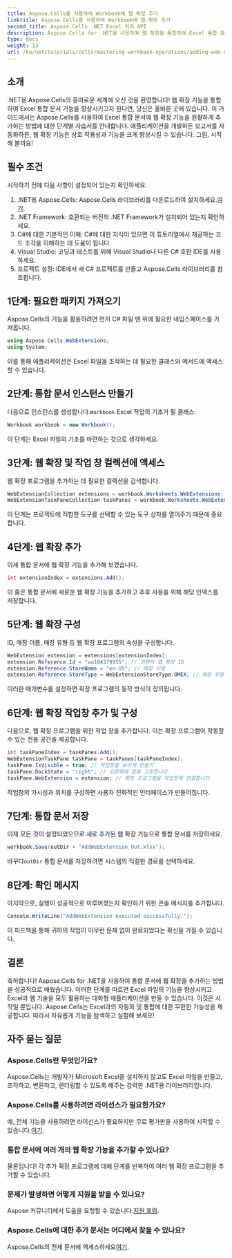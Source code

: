 ```yaml
---
title: Aspose.Cells를 사용하여 Workbook에 웹 확장 추가
linktitle: Aspose.Cells를 사용하여 Workbook에 웹 확장 추가
second_title: Aspose.Cells .NET Excel 처리 API
description: Aspose.Cells for .NET을 사용하여 웹 확장을 통합하여 Excel 통합 문서를 개선하는 방법을 알아보세요. 이 단계별 튜토리얼은 필수 조건, 자세한 코드 예제를 다룹니다.
type: docs
weight: 13
url: /ko/net/tutorials/cells/mastering-workbook-operations/adding-web-extension/
---
```

## 소개

.NET용 Aspose.Cells의 흥미로운 세계에 오신 것을 환영합니다! 웹 확장 기능을 통합하여 Excel 통합 문서 기능을 향상시키고자 한다면, 당신은 올바른 곳에 있습니다. 이 가이드에서는 Aspose.Cells를 사용하여 Excel 통합 문서에 웹 확장 기능을 원활하게 추가하는 방법에 대한 단계별 자습서를 안내합니다. 애플리케이션을 개발하든 보고서를 자동화하든, 웹 확장 기능은 상호 작용성과 기능을 크게 향상시킬 수 있습니다. 그럼, 시작해 볼까요!

## 필수 조건

시작하기 전에 다음 사항이 설정되어 있는지 확인하세요.

1.  .NET용 Aspose.Cells: Aspose.Cells 라이브러리를 다운로드하여 설치하세요.[여기](https://releases.aspose.com/cells/net/).
2. .NET Framework: 호환되는 버전의 .NET Framework가 설치되어 있는지 확인하세요.
3. C#에 대한 기본적인 이해: C#에 대한 지식이 있으면 이 튜토리얼에서 제공하는 코드 조각을 이해하는 데 도움이 됩니다.
4. Visual Studio: 코딩과 테스트를 위해 Visual Studio나 다른 C# 호환 IDE를 사용하세요.
5. 프로젝트 설정: IDE에서 새 C# 프로젝트를 만들고 Aspose.Cells 라이브러리를 참조합니다.

## 1단계: 필요한 패키지 가져오기

Aspose.Cells의 기능을 활용하려면 먼저 C# 파일 맨 위에 필요한 네임스페이스를 가져옵니다.

```csharp
using Aspose.Cells.WebExtensions;
using System;
```

이를 통해 애플리케이션은 Excel 파일을 조작하는 데 필요한 클래스와 메서드에 액세스할 수 있습니다.

## 2단계: 통합 문서 인스턴스 만들기

 다음으로 인스턴스를 생성합니다.`Workbook` Excel 작업의 기초가 될 클래스:

```csharp
Workbook workbook = new Workbook();
```

이 단계는 Excel 파일의 기초를 마련하는 것으로 생각하세요.

## 3단계: 웹 확장 및 작업 창 컬렉션에 액세스

웹 확장 프로그램을 추가하는 데 필요한 컬렉션을 검색합니다.

```csharp
WebExtensionCollection extensions = workbook.Worksheets.WebExtensions;
WebExtensionTaskPaneCollection taskPanes = workbook.Worksheets.WebExtensionTaskPanes;
```

이 단계는 프로젝트에 적합한 도구를 선택할 수 있는 도구 상자를 열어주기 때문에 중요합니다.

## 4단계: 웹 확장 추가

이제 통합 문서에 웹 확장 기능을 추가해 보겠습니다.

```csharp
int extensionIndex = extensions.Add();
```

이 줄은 통합 문서에 새로운 웹 확장 기능을 추가하고 추후 사용을 위해 해당 인덱스를 저장합니다.

## 5단계: 웹 확장 구성

ID, 매장 이름, 매장 유형 등 웹 확장 프로그램의 속성을 구성합니다.

```csharp
WebExtension extension = extensions[extensionIndex];
extension.Reference.Id = "wa104379955"; // 귀하의 웹 확장 ID
extension.Reference.StoreName = "en-US"; // 매장 이름
extension.Reference.StoreType = WebExtensionStoreType.OMEX; // 매장 유형
```

이러한 매개변수를 설정하면 확장 프로그램의 동작 방식이 정의됩니다.

## 6단계: 웹 확장 작업창 추가 및 구성

다음으로, 웹 확장 프로그램을 위한 작업 창을 추가합니다. 이는 확장 프로그램이 작동할 수 있는 전용 공간을 제공합니다.

```csharp
int taskPaneIndex = taskPanes.Add();
WebExtensionTaskPane taskPane = taskPanes[taskPaneIndex];
taskPane.IsVisible = true; // 작업창을 보이게 만들기
taskPane.DockState = "right"; // 오른쪽에 창을 고정합니다.
taskPane.WebExtension = extension; // 확장 프로그램을 작업창에 연결합니다.
```

작업창의 가시성과 위치를 구성하면 사용자 친화적인 인터페이스가 만들어집니다.

## 7단계: 통합 문서 저장

이제 모든 것이 설정되었으므로 새로 추가된 웹 확장 기능으로 통합 문서를 저장하세요.

```csharp
workbook.Save(outDir + "AddWebExtension_Out.xlsx");
```

 바꾸다`outDir` 통합 문서를 저장하려면 시스템의 적절한 경로를 선택하세요.

## 8단계: 확인 메시지

마지막으로, 실행이 성공적으로 이루어졌는지 확인하기 위한 콘솔 메시지를 추가합니다.

```csharp
Console.WriteLine("AddWebExtension executed successfully.");
```

이 피드백을 통해 귀하의 작업이 아무런 문제 없이 완료되었다는 확신을 가질 수 있습니다.

## 결론

축하합니다! Aspose.Cells for .NET을 사용하여 통합 문서에 웹 확장을 추가하는 방법을 성공적으로 배웠습니다. 이러한 단계를 따르면 Excel 파일의 기능을 향상시키고 Excel과 웹 기술을 모두 활용하는 대화형 애플리케이션을 만들 수 있습니다. 이것은 시작일 뿐입니다. Aspose.Cells는 Excel과의 자동화 및 통합에 대한 무한한 가능성을 제공합니다. 따라서 자유롭게 기능을 탐색하고 실험해 보세요!

## 자주 묻는 질문

### Aspose.Cells란 무엇인가요?
Aspose.Cells는 개발자가 Microsoft Excel을 설치하지 않고도 Excel 파일을 만들고, 조작하고, 변환하고, 렌더링할 수 있도록 해주는 강력한 .NET용 라이브러리입니다.

### Aspose.Cells를 사용하려면 라이선스가 필요한가요?
예, 전체 기능을 사용하려면 라이선스가 필요하지만 무료 평가판을 사용하여 시작할 수 있습니다.[여기](https://releases.aspose.com/).

### 통합 문서에 여러 개의 웹 확장 기능을 추가할 수 있나요?
물론입니다! 각 추가 확장 프로그램에 대해 단계를 반복하여 여러 웹 확장 프로그램을 추가할 수 있습니다.

### 문제가 발생하면 어떻게 지원을 받을 수 있나요?
 Aspose 커뮤니티에서 도움을 요청할 수 있습니다.[지원 포럼](https://forum.aspose.com/c/cells/9).

### Aspose.Cells에 대한 추가 문서는 어디에서 찾을 수 있나요?
 Aspose.Cells의 전체 문서에 액세스하세요[여기](https://reference.aspose.com/cells/net/).
